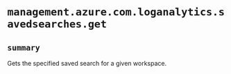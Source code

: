 # `management.azure.com.loganalytics.savedsearches.get`

## `summary`
Gets the specified saved search for a given workspace.


